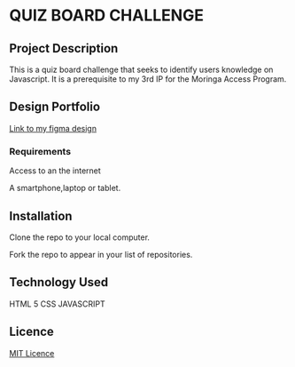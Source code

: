 # QUIZ BOARD CHALLENGE

## Project Description
This is a quiz board challenge that seeks to identify users knowledge on Javascript.
It is a prerequisite to my 3rd IP for the Moringa Access Program.

## Design Portfolio

[Link to my figma design](https://www.figma.com/file/A9R84y4266XuFHoZiEGyxs/Untitled?node-id=0%3A1)

### Requirements
Access to an the internet

A smartphone,laptop or tablet.

## Installation
Clone the repo to your local computer.

Fork the repo to appear in your list of repositories.

## Technology Used
HTML 5
CSS
JAVASCRIPT

## Licence
[MIT Licence](LICENSE)
